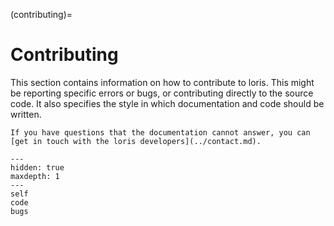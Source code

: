 (contributing)=
# Contributing

This section contains information on how to contribute to loris.
This might be reporting specific errors or bugs, or contributing directly to the source code.
It also specifies the style in which documentation and code should be written.

```{seealso}
If you have questions that the documentation cannot answer, you can [get in touch with the loris developers](../contact.md).
```

```{toctree}
---
hidden: true
maxdepth: 1
---
self
code
bugs
```
